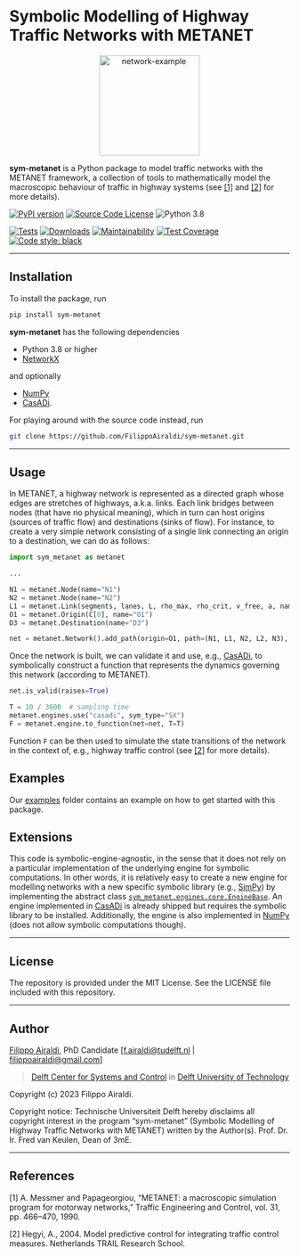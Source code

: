 # Symbolic Modelling of Highway Traffic Networks with METANET

<div align="center">
  <img src="https://raw.githubusercontent.com/FilippoAiraldi/sym-metanet/dev/resources/example.jpg" alt="network-example" height="180">
</div>

**sym-metanet** is a Python package to model traffic networks with the METANET framework, a collection of tools to mathematically model the macroscopic behaviour of traffic in highway systems (see [[1]](#1) and [[2]](#2) for more details).

[![PyPI version](https://badge.fury.io/py/sym-metanet.svg)](https://badge.fury.io/py/sym-metanet)
[![Source Code License](https://img.shields.io/badge/license-MIT-blueviolet)](https://github.com/FilippoAiraldi/casadi-nlp/blob/release/LICENSE)
![Python 3.8](https://img.shields.io/badge/python->=3.8-green.svg)

[![Tests](https://github.com/FilippoAiraldi/sym-metanet/actions/workflows/ci.yml/badge.svg)](https://github.com/FilippoAiraldi/sym-metanet/actions/workflows/ci.yml)
[![Downloads](https://pepy.tech/badge/sym-metanet)](https://pepy.tech/project/sym-metanet)
[![Maintainability](https://api.codeclimate.com/v1/badges/c2725b1b8012a72db289/maintainability)](https://codeclimate.com/github/FilippoAiraldi/sym-metanet/maintainability)
[![Test Coverage](https://api.codeclimate.com/v1/badges/c2725b1b8012a72db289/test_coverage)](https://codeclimate.com/github/FilippoAiraldi/sym-metanet/test_coverage)
[![Code style: black](https://img.shields.io/badge/code%20style-black-000000.svg)](https://github.com/psf/black)

---

## Installation

To install the package, run

```bash
pip install sym-metanet
```

**sym-metanet** has the following dependencies

- Python 3.8 or higher
- [NetworkX](https://networkx.org/)

and optionally

- [NumPy](https://pypi.org/project/numpy/)
- [CasADi](https://pypi.org/project/casadi/).

For playing around with the source code instead, run

```bash
git clone https://github.com/FilippoAiraldi/sym-metanet.git
```

---

## Usage

In METANET, a highway network is represented as a directed graph whose edges are stretches of highways, a.k.a. links. Each link bridges between nodes (that have no physical meaning), which in turn can host origins (sources of traffic flow) and destinations (sinks of flow). For instance, to create a very simple network consisting of a single link connecting an origin to a destination, we can do as follows:

```python
import sym_metanet as metanet

...

N1 = metanet.Node(name="N1")
N2 = metanet.Node(name="N2")
L1 = metanet.Link(segments, lanes, L, rho_max, rho_crit, v_free, a, name="L1")
O1 = metanet.Origin(C[0], name="O1")
D3 = metanet.Destination(name="D3")

net = metanet.Network().add_path(origin=O1, path=(N1, L1, N2, L2, N3), destination=D3)
```

Once the network is built, we can validate it and use, e.g., [CasADi](https://pypi.org/project/casadi/), to symbolically construct a function that represents the dynamics governing this network (according to METANET).

```python
net.is_valid(raises=True)

T = 10 / 3600  # sampling time
metanet.engines.use("casadi", sym_type="SX")
F = metanet.engine.to_function(net=net, T=T)
```

Function `F` can be then used to simulate the state transitions of the network in the context of, e.g., highway traffic control (see [[2]](#2) for more details).

## Examples

Our [examples](examples) folder contains an example on how to get started with this package.

## Extensions

This code is symbolic-engine-agnostic, in the sense that it does not rely on a particular implementation of the underlying engine for symbolic computations. In other words, it is relatively easy to create a new engine for modelling networks with a new specific symbolic library (e.g., [SimPy](https://www.sympy.org/en/index.html)) by implementing the abstract class [`sym_metanet.engines.core.EngineBase`](src\sym_metanet\engines\core.py#EngineBase). An engine implemented in [CasADi](https://pypi.org/project/casadi/) is already shipped but requires the symbolic library to be installed. Additionally, the engine is also implemented in [NumPy](https://pypi.org/project/numpy/) (does not allow symbolic computations though).

---

## License

The repository is provided under the MIT License. See the LICENSE file included with this repository.

---

## Author

[Filippo Airaldi](https://www.tudelft.nl/staff/f.airaldi/), PhD Candidate [f.airaldi@tudelft.nl | filippoairaldi@gmail.com]

> [Delft Center for Systems and Control](https://www.tudelft.nl/en/3me/about/departments/delft-center-for-systems-and-control/) in [Delft University of Technology](https://www.tudelft.nl/en/)

Copyright (c) 2023 Filippo Airaldi.

Copyright notice: Technische Universiteit Delft hereby disclaims all copyright interest in the program “sym-metanet” (Symbolic Modelling of Highway Traffic Networks with METANET) written by the Author(s). Prof. Dr. Ir. Fred van Keulen, Dean of 3mE.

---

## References

<a id="1">[1]</a>
A. Messmer and Papageorgiou, “METANET: a macroscopic simulation program for motorway networks,” Traffic Engineering and Control, vol. 31, pp. 466–470, 1990.

<a id="2">[2]</a>
Hegyi, A., 2004. Model predictive control for integrating traffic control measures. Netherlands TRAIL Research School.
